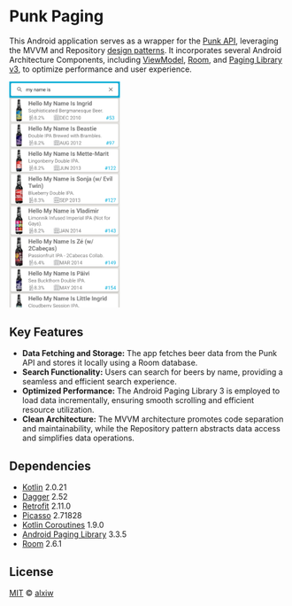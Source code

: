 # Punk Paging

This Android application serves as a wrapper for the [Punk API](https://github.com/alxiw/punkapi), leveraging the MVVM and Repository [design patterns](https://developer.android.com/jetpack/guide#recommended-app-arch). It incorporates several Android Architecture Components, including [ViewModel](https://developer.android.com/topic/libraries/architecture/viewmodel), [Room](https://developer.android.com/topic/libraries/architecture/room), and [Paging Library v3](https://developer.android.com/topic/libraries/architecture/paging/v3-overview), to optimize performance and user experience.

<img src="img/sample.png" alt="drawing" width="200"/>

## Key Features

* **Data Fetching and Storage:** The app fetches beer data from the Punk API and stores it locally using a Room database.
* **Search Functionality:** Users can search for beers by name, providing a seamless and efficient search experience.
* **Optimized Performance:** The Android Paging Library 3 is employed to load data incrementally, ensuring smooth scrolling and efficient resource utilization.
* **Clean Architecture:** The MVVM architecture promotes code separation and maintainability, while the Repository pattern abstracts data access and simplifies data operations.

## Dependencies

* [Kotlin](https://github.com/JetBrains/kotlin) 2.0.21
* [Dagger](https://github.com/google/dagger) 2.52
* [Retrofit](https://github.com/square/retrofit) 2.11.0
* [Picasso](https://github.com/bumptech/glide) 2.71828
* [Kotlin Coroutines](https://github.com/Kotlin/kotlinx.coroutines) 1.9.0
* [Android Paging Library](https://developer.android.com/topic/libraries/architecture/paging/v3-overview) 3.3.5
* [Room](https://developer.android.com/topic/libraries/architecture/room) 2.6.1

## License

[MIT](LICENSE) © [alxiw](https://github.com/alxiw)
